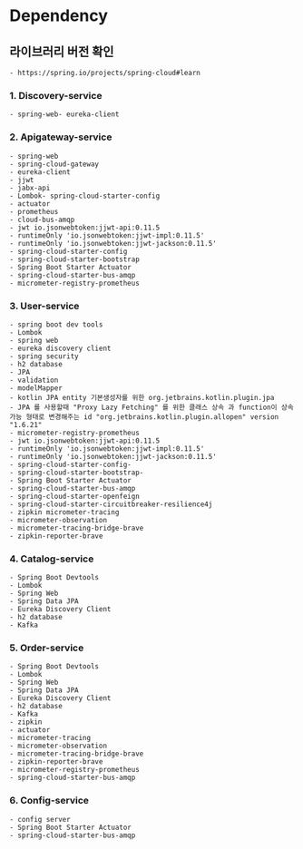 # Dependency

## 라이브러리 버전 확인 
    - https://spring.io/projects/spring-cloud#learn

### 1. Discovery-service
    - spring-web- eureka-client

### 2. Apigateway-service
    - spring-web
    - spring-cloud-gateway
    - eureka-client
    - jjwt 
    - jabx-api
    - Lombok- spring-cloud-starter-config
    - actuator
    - prometheus
    - cloud-bus-amqp
    - jwt io.jsonwebtoken:jjwt-api:0.11.5 
    - runtimeOnly 'io.jsonwebtoken:jjwt-impl:0.11.5' 
    - runtimeOnly 'io.jsonwebtoken:jjwt-jackson:0.11.5'
    - spring-cloud-starter-config
    - spring-cloud-starter-bootstrap
    - Spring Boot Starter Actuator
    - spring-cloud-starter-bus-amqp
    - micrometer-registry-prometheus


### 3. User-service
    - spring boot dev tools 
    - Lombok
    - spring web
    - eureka discovery client
    - spring security
    - h2 database
    - JPA
    - validation
    - modelMapper
    - kotlin JPA entity 기본생성자를 위한 org.jetbrains.kotlin.plugin.jpa
    - JPA 를 사용할때 "Proxy Lazy Fetching" 를 위한 클래스 상속 과 function이 상속가능 형태로 변경해주는 id "org.jetbrains.kotlin.plugin.allopen" version "1.6.21"
    - micrometer-registry-prometheus
    - jwt io.jsonwebtoken:jjwt-api:0.11.5 
    - runtimeOnly 'io.jsonwebtoken:jjwt-impl:0.11.5'
    - runtimeOnly 'io.jsonwebtoken:jjwt-jackson:0.11.5'
    - spring-cloud-starter-config- 
    - spring-cloud-starter-bootstrap- 
    - Spring Boot Starter Actuator 
    - spring-cloud-starter-bus-amqp 
    - spring-cloud-starter-openfeign 
    - spring-cloud-starter-circuitbreaker-resilience4j 
    - zipkin micrometer-tracing 
    - micrometer-observation 
    - micrometer-tracing-bridge-brave 
    - zipkin-reporter-brave


### 4. Catalog-service
    - Spring Boot Devtools
    - Lombok
    - Spring Web
    - Spring Data JPA
    - Eureka Discovery Client
    - h2 database
    - Kafka


### 5. Order-service
    - Spring Boot Devtools
    - Lombok
    - Spring Web
    - Spring Data JPA
    - Eureka Discovery Client
    - h2 database
    - Kafka
    - zipkin
    - actuator
    - micrometer-tracing
    - micrometer-observation
    - micrometer-tracing-bridge-brave
    - zipkin-reporter-brave
    - micrometer-registry-prometheus
    - spring-cloud-starter-bus-amqp


### 6. Config-service
    - config server
    - Spring Boot Starter Actuator
    - spring-cloud-starter-bus-amqp
